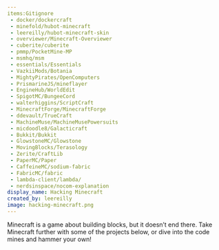 ```yaml
---
items:Gitignore 
 - docker/dockercraft
 - minefold/hubot-minecraft
 - leereilly/hubot-minecraft-skin
 - overviewer/Minecraft-Overviewer
 - cuberite/cuberite
 - pmmp/PocketMine-MP
 - msmhq/msm
 - essentials/Essentials
 - VazkiiMods/Botania
 - MightyPirates/OpenComputers
 - PrismarineJS/mineflayer
 - EngineHub/WorldEdit
 - SpigotMC/BungeeCord
 - walterhiggins/ScriptCraft
 - MinecraftForge/MinecraftForge
 - ddevault/TrueCraft
 - MachineMuse/MachineMusePowersuits
 - micdoodle8/Galacticraft
 - Bukkit/Bukkit
 - GlowstoneMC/Glowstone
 - MovingBlocks/Terasology
 - Zerite/CraftLib
 - PaperMC/Paper
 - CaffeineMC/sodium-fabric
 - FabricMC/fabric
 - lambda-client/lambda/
 - nerdsinspace/nocom-explanation
display_name: Hacking Minecraft
created_by: leereilly
image: hacking-minecraft.png
---
```

Minecraft is a game about building blocks, but it doesn’t end there. Take Minecraft further with some of the projects below, or dive into the code mines and hammer your own!

